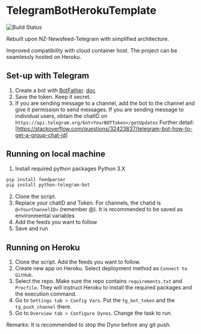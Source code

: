 # TelegramBotHerokuTemplate
![Build Status](https://travis-ci.com/barrielui/TelegramBotHerokuTemplate.svg?branch=master)

Rebuilt upon NZ-Newsfeed-Telegram with simplified architecture.

Improved compatibility with cloud container host. The project can be seamlessly hosted on Heroku.

## Set-up with Telegram

1. Create a bot with [BotFather](https://t.me/BotFather). [doc](https://botsfortelegram.com/project/the-bot-father/)
2. Save the token. Keep it secret.
3. If you are sending message to a channel, add the bot to the channel and give it permission to send messages. If you are sending message to individual users, obtain the chatID on `https://api.telegram.org/bot<YourBOTToken>/getUpdates`
Further detail: [https://stackoverflow.com/questions/32423837/telegram-bot-how-to-get-a-group-chat-id]

## Running on local machine

1. Install required python packages
Python 3.X
```sh 
pip install feedparser
pip install python-telegram-bot
```
2. Clone the script.
3. Replace your chatID and Token. For channels, the chatid is `@<YourChannelID>` (remember @). It is recommended to be saved as environmental variables
4. Add the feeds you want to follow
4. Save and run

## Running on Heroku

1. Clone the script. Add the feeds you want to follow.
2. Create new app on Heroku. Select deployment method as `Connect to GitHub`.
3. Select the repo. Make sure the repo contains `requirements.txt` and `Procfile`. They will instruct Heroku to install the required packages and the execution command.
4. Go to `Settings tab > Config Vars`. Put the `tg_bot_token` and the `tg_push_channel` there.
5. Go to `Overview tab > Configure Dynos`. Change the task to run.

Remarks: It is recommended to stop the Dyno before any git push.
